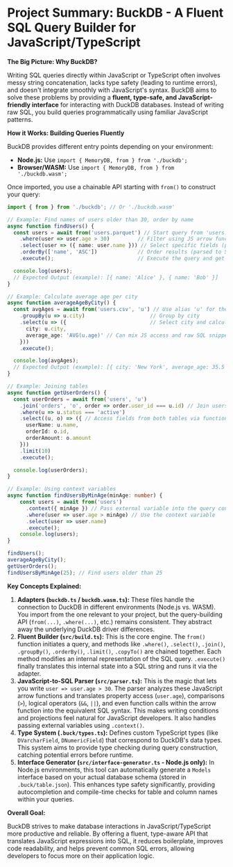 # Project Summary: BuckDB - A Fluent SQL Query Builder for JavaScript/TypeScript

**The Big Picture: Why BuckDB?**

Writing SQL queries directly within JavaScript or TypeScript often involves messy string concatenation, lacks type safety (leading to runtime errors), and doesn't integrate smoothly with JavaScript's syntax. BuckDB aims to solve these problems by providing a **fluent, type-safe, and JavaScript-friendly interface** for interacting with DuckDB databases. Instead of writing raw SQL, you build queries programmatically using familiar JavaScript patterns.

**How it Works: Building Queries Fluently**

BuckDB provides different entry points depending on your environment:

*   **Node.js:** Use `import { MemoryDB, from } from './buckdb';`
*   **Browser/WASM:** Use `import { MemoryDB, from } from './buckdb.wasm';`

Once imported, you use a chainable API starting with `from()` to construct your query:

```typescript
import { from } from './buckdb'; // Or './buckdb.wasm'

// Example: Find names of users older than 30, order by name
async function findUsers() {
  const users = await from('users.parquet') // Start query from 'users.parquet'
    .where(user => user.age > 30)         // Filter using JS arrow function (parsed to SQL WHERE)
    .select(user => ({ name: user.name })) // Select specific fields (parsed to SQL SELECT)
    .orderBy(['name', 'ASC'])             // Order results (parsed to SQL ORDER BY)
    .execute();                           // Execute the query and get results

  console.log(users);
  // Expected Output (example): [{ name: 'Alice' }, { name: 'Bob' }]
}

// Example: Calculate average age per city
async function averageAgeByCity() {
  const avgAges = await from('users.csv', 'u') // Use alias 'u' for the table
    .groupBy(u => u.city)                     // Group by city
    .select(u => ({                           // Select city and calculate average age
      city: u.city,
      average_age: 'AVG(u.age)' // Can mix JS access and raw SQL snippets
    }))
    .execute();

  console.log(avgAges);
  // Expected Output (example): [{ city: 'New York', average_age: 35.5 }, { city: 'London', average_age: 42.0 }]
}

// Example: Joining tables
async function getUserOrders() {
  const userOrders = await from('users', 'u')
    .join('orders', 'o', order => order.user_id === u.id) // Join users and orders
    .where(u => u.status === 'active')
    .select((u, o) => ({ // Access fields from both tables via function parameters
      userName: u.name,
      orderId: o.id,
      orderAmount: o.amount
    }))
    .limit(10)
    .execute();

  console.log(userOrders);
}

// Example: Using context variables
async function findUsersByMinAge(minAge: number) {
    const users = await from('users')
      .context({ minAge }) // Pass external variable into the query context
      .where(user => user.age > minAge) // Use the context variable
      .select(user => user.name)
      .execute();
    console.log(users);
}

findUsers();
averageAgeByCity();
getUserOrders();
findUsersByMinAge(25); // Find users older than 25
```

**Key Concepts Explained:**

1.  **Adapters (`buckdb.ts` / `buckdb.wasm.ts`):** These files handle the connection to DuckDB in different environments (Node.js vs. WASM). You import from the one relevant to your project, but the query-building API (`from(...)`, `.where(...)`, etc.) remains consistent. They abstract away the underlying DuckDB driver differences.
2.  **Fluent Builder (`src/build.ts`):** This is the core engine. The `from()` function initiates a query, and methods like `.where()`, `.select()`, `.join()`, `.groupBy()`, `.orderBy()`, `.limit()`, `.copyTo()` are chained together. Each method modifies an internal representation of the SQL query. `.execute()` finally translates this internal state into a SQL string and runs it via the adapter.
3.  **JavaScript-to-SQL Parser (`src/parser.ts`):** This is the magic that lets you write `user => user.age > 30`. The parser analyzes these JavaScript arrow functions and translates property access (`user.age`), comparisons (`>`), logical operators (`&&`, `||`), and even function calls within the arrow function into the equivalent SQL syntax. This makes writing conditions and projections feel natural for JavaScript developers. It also handles passing external variables using `.context()`.
4.  **Type System (`.buck/types.ts`):** Defines custom TypeScript types (like `DVarcharField`, `DNumericField`) that correspond to DuckDB's data types. This system aims to provide type checking during query construction, catching potential errors before runtime.
5.  **Interface Generator (`src/interface-generator.ts` - Node.js only):** In Node.js environments, this tool can automatically generate a `Models` interface based on your actual database schema (stored in `.buck/table.json`). This enhances type safety significantly, providing autocompletion and compile-time checks for table and column names within your queries.

**Overall Goal:**

BuckDB strives to make database interactions in JavaScript/TypeScript more productive and reliable. By offering a fluent, type-aware API that translates JavaScript expressions into SQL, it reduces boilerplate, improves code readability, and helps prevent common SQL errors, allowing developers to focus more on their application logic.
